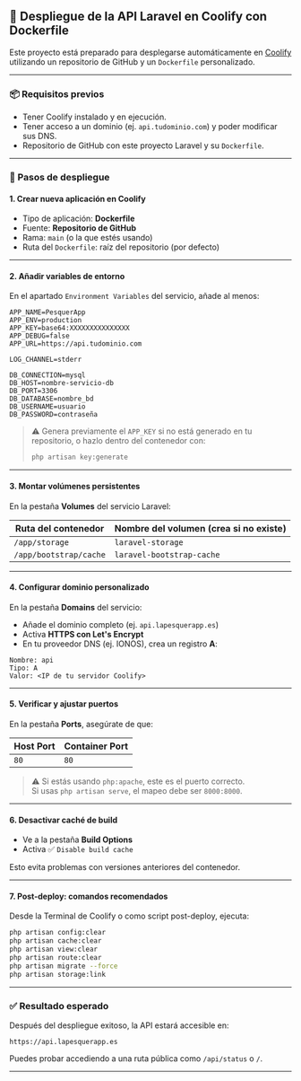 

## 🚀 Despliegue de la API Laravel en Coolify con Dockerfile

Este proyecto está preparado para desplegarse automáticamente en [Coolify](https://coolify.io) utilizando un repositorio de GitHub y un `Dockerfile` personalizado.

---

### 📦 Requisitos previos

- Tener Coolify instalado y en ejecución.
- Tener acceso a un dominio (ej. `api.tudominio.com`) y poder modificar sus DNS.
- Repositorio de GitHub con este proyecto Laravel y su `Dockerfile`.

---

### 🔧 Pasos de despliegue

#### 1. Crear nueva aplicación en Coolify

- Tipo de aplicación: **Dockerfile**
- Fuente: **Repositorio de GitHub**
- Rama: `main` (o la que estés usando)
- Ruta del `Dockerfile`: raíz del repositorio (por defecto)

---

#### 2. Añadir variables de entorno

En el apartado `Environment Variables` del servicio, añade al menos:

```env
APP_NAME=PesquerApp
APP_ENV=production
APP_KEY=base64:XXXXXXXXXXXXXXX
APP_DEBUG=false
APP_URL=https://api.tudominio.com

LOG_CHANNEL=stderr

DB_CONNECTION=mysql
DB_HOST=nombre-servicio-db                
DB_PORT=3306
DB_DATABASE=nombre_bd
DB_USERNAME=usuario
DB_PASSWORD=contraseña
```

> ⚠️ Genera previamente el `APP_KEY` si no está generado en tu repositorio, o hazlo dentro del contenedor con:
>
> ```bash
> php artisan key:generate
> ```

---

#### 3. Montar volúmenes persistentes

En la pestaña **Volumes** del servicio Laravel:

| Ruta del contenedor           | Nombre del volumen (crea si no existe) |
|-------------------------------|----------------------------------------|
| `/app/storage`                | `laravel-storage`                      |
| `/app/bootstrap/cache`        | `laravel-bootstrap-cache`              |

---

#### 4. Configurar dominio personalizado

En la pestaña **Domains** del servicio:

- Añade el dominio completo (ej. `api.lapesquerapp.es`)
- Activa **HTTPS con Let's Encrypt**
- En tu proveedor DNS (ej. IONOS), crea un registro **A**:

```
Nombre: api
Tipo: A
Valor: <IP de tu servidor Coolify>
```

---

#### 5. Verificar y ajustar puertos

En la pestaña **Ports**, asegúrate de que:

| Host Port | Container Port |
|-----------|----------------|
| `80`      | `80`           |

> ⚠️ Si estás usando `php:apache`, este es el puerto correcto.  
> Si usas `php artisan serve`, el mapeo debe ser `8000:8000`.

---

#### 6. Desactivar caché de build

- Ve a la pestaña **Build Options**
- Activa ✅ `Disable build cache`

Esto evita problemas con versiones anteriores del contenedor.

---

#### 7. Post-deploy: comandos recomendados

Desde la Terminal de Coolify o como script post-deploy, ejecuta:

```bash
php artisan config:clear
php artisan cache:clear
php artisan view:clear
php artisan route:clear
php artisan migrate --force
php artisan storage:link
```

---

### ✅ Resultado esperado

Después del despliegue exitoso, la API estará accesible en:

```
https://api.lapesquerapp.es
```

Puedes probar accediendo a una ruta pública como `/api/status` o `/`.

---
